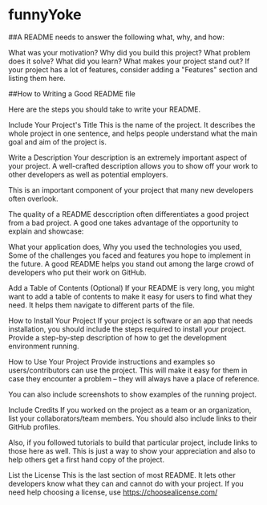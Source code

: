 # funnyYoke

##A README needs to answer the following what, why, and how:

What was your motivation?
Why did you build this project?
What problem does it solve?
What did you learn?
What makes your project stand out? If your project has a lot of features, consider adding a "Features" section and listing them here.

##How to Writing a Good README file

Here are the steps you should take to write your README.

Include Your Project's Title
This is the name of the project. It describes the whole project in one sentence, and helps people understand what the main goal and aim of the project is.

Write a Description
Your description is an extremely important aspect of your project. A well-crafted description allows you to show off your work to other developers as well as potential employers.

This is an important component of your project that many new developers often overlook.

The quality of a README desccription often differentiates a good project from a bad project. A good one takes advantage of the opportunity to explain and showcase:

What your application does,
Why you used the technologies you used,
Some of the challenges you faced and features you hope to implement in the future.
A good README helps you stand out among the large crowd of developers who put their work on GitHub.

Add a Table of Contents (Optional)
If your README is very long, you might want to add a table of contents to make it easy for users to find what they need. It helps them navigate to different parts of the file.

How to Install Your Project
If your project is software or an app that needs installation, you should include the steps required to install your project. Provide a step-by-step description of how to get the development environment running.

How to Use Your Project
Provide instructions and examples so users/contributors can use the project. This will make it easy for them in case they encounter a problem – they will always have a place of reference.

You can also include screenshots to show examples of the running project.

Include Credits
If you worked on the project as a team or an organization, list your collaborators/team members. You should also include links to their GitHub profiles.

Also, if you followed tutorials to build that particular project, include links to those here as well. This is just a way to show your appreciation and also to help others get a first hand copy of the project.

List the License
This is the last section of most README. It lets other developers know what they can and cannot do with your project. If you need help choosing a license, use https://choosealicense.com/
